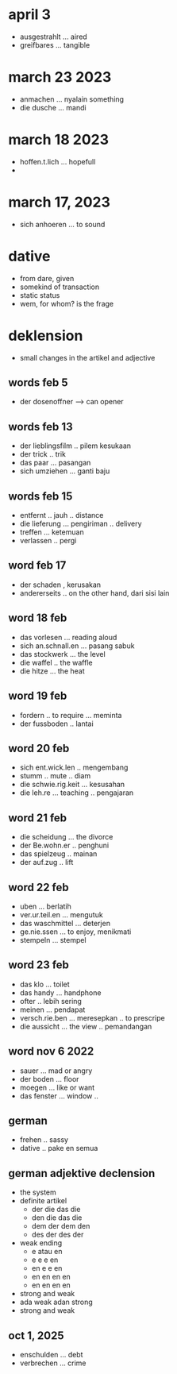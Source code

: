 # april 3
- ausgestrahlt ... aired
- greifbares ... tangible


# march 23 2023
- anmachen ... nyalain something
- die dusche ... mandi


# march 18 2023
- hoffen.t.lich ... hopefull
- 

# march 17, 2023
- sich anhoeren ... to sound


# dative
- from dare, given
- somekind of transaction
- static status
- wem, for whom? is the frage


# deklension
- small changes in the artikel and adjective

## words feb 5
- der dosenoffner --> can opener

## words feb 13
- der lieblingsfilm .. pilem kesukaan
-  der trick .. trik
- das paar ... pasangan
- sich umziehen ... ganti baju

## words feb 15
- entfernt .. jauh .. distance
- die lieferung  ... pengiriman .. delivery
- treffen ... ketemuan
- verlassen .. pergi

## word feb 17
- der schaden , kerusakan
- andererseits .. on the other hand, dari sisi lain

## word 18 feb
- das vorlesen ... reading aloud
- sich an.schnall.en ... pasang sabuk
- das stockwerk ... the level
- die waffel .. the waffle
- die hitze ... the heat

## word 19 feb
- fordern .. to require ... meminta
- der fussboden .. lantai

## word 20 feb
- sich ent.wick.len .. mengembang
- stumm .. mute .. diam
- die schwie.rig.keit ... kesusahan
- die leh.re ... teaching .. pengajaran

##  word 21 feb
- die scheidung ... the divorce
- der Be.wohn.er .. penghuni
- das spielzeug .. mainan
- der auf.zug .. lift

## word 22 feb
- uben ... berlatih
- ver.ur.teil.en ... mengutuk
- das waschmittel ... deterjen
- ge.nie.ssen ... to enjoy, menikmati
- stempeln ... stempel

## word 23 feb
- das klo ... toilet
- das handy ... handphone
- ofter .. lebih sering
- meinen ... pendapat
- versch.rie.ben ... meresepkan .. to prescripe
- die aussicht ... the view .. pemandangan


## word nov 6 2022
- sauer ... mad or angry
- der boden ... floor 
- moegen ... like or want
- das fenster ... window ..

## german
- frehen .. sassy
- dative .. pake en semua

## german adjektive declension
- the system
- definite artikel
    - der die das die
    - den die das die
    - dem der dem den
    - des der des der
- weak ending
    - e atau en
    - e e e en
    - en e e en
    - en en en en
    - en en en en
- strong and weak
- ada weak adan strong
- strong and weak

## oct 1, 2025
- enschulden ... debt
- verbrechen ... crime






